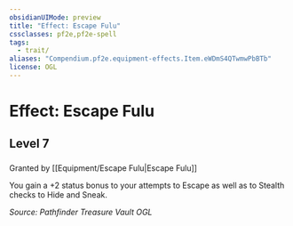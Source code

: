 ```yaml
---
obsidianUIMode: preview
title: "Effect: Escape Fulu"
cssclasses: pf2e,pf2e-spell
tags:
  - trait/
aliases: "Compendium.pf2e.equipment-effects.Item.eWDmS4QTwmwPbBTb"
license: OGL
---
```

# Effect: Escape Fulu
## Level 7
### 






Granted by [[Equipment/Escape Fulu|Escape Fulu]]

You gain a +2 status bonus to your attempts to Escape as well as to Stealth checks to Hide and Sneak.

*Source: Pathfinder Treasure Vault*
*OGL*